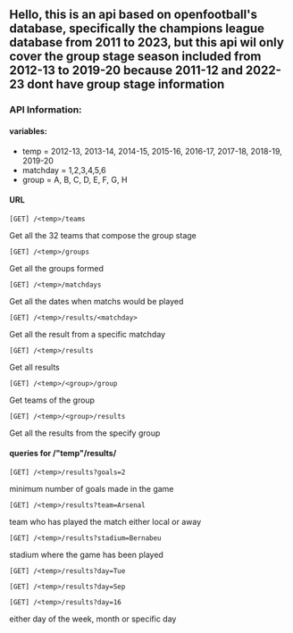 ## Hello, this is an api based on openfootball's database, specifically the champions league database from 2011 to 2023, but this api wil only cover the group stage season included from 2012-13 to 2019-20 because 2011-12 and 2022-23 dont have group stage information

### API Information:

#### variables:
- temp = 2012-13, 2013-14, 2014-15, 2015-16, 2016-17, 2017-18, 2018-19, 2019-20
- matchday = 1,2,3,4,5,6
- group = A, B, C, D, E, F, G, H

#### URL

```plain
[GET] /<temp>/teams
```
Get all the 32 teams that compose the group stage
```plain
[GET] /<temp>/groups
```
Get all the groups formed
```plain
[GET] /<temp>/matchdays
```
Get all the dates when matchs would be played
```plain
[GET] /<temp>/results/<matchday>
```
Get all the result from a specific matchday
```plain
[GET] /<temp>/results
```
Get all results
```plain
[GET] /<temp>/<group>/group
```
Get teams of the group
```plain
[GET] /<temp>/<group>/results
```
Get all the results from the specify group

#### queries for /"temp"/results/
```plain
[GET] /<temp>/results?goals=2
```
minimum number of goals made in the game
```plain
[GET] /<temp>/results?team=Arsenal
```
team who has played the match either local or away
```plain
[GET] /<temp>/results?stadium=Bernabeu
```
stadium where the game has been played
```plain
[GET] /<temp>/results?day=Tue

[GET] /<temp>/results?day=Sep

[GET] /<temp>/results?day=16
```
either day of the week, month or specific day


